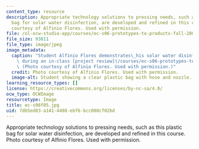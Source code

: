 ```yaml
---
content_type: resource
description: Appropriate technology solutions to pressing needs, such as this plastic
  bag for solar water disinfection, are developed and refined in this course. Photo
  courtesy of Alfinio Flores. Used with permission.
file: /ol-ocw-studio-app/courses/ec-s06-prototypes-to-products-fall-2005/7db5ed83a1414498ebf6bcc008cf02bd_ec-s06f05.jpg
file_size: 93811
file_type: image/jpeg
image_metadata:
  caption: "Student Alfinio Flores demonstrates\_his solar water disinfection product\
    \ during an in-class [project review](/courses/ec-s06-prototypes-to-products-fall-2005/pages/projects).\
    \ (Photo courtesy of Alfinio Flores. Used with permission.)"
  credit: Photo courtesy of Alfinio Flores. Used with permission.
  image-alt: Student showing a clear plastic bag with hose and nozzle.
learning_resource_types: []
license: https://creativecommons.org/licenses/by-nc-sa/4.0/
ocw_type: OCWImage
resourcetype: Image
title: ec-s06f05.jpg
uid: 7db5ed83-a141-4498-ebf6-bcc008cf02bd
---
```

Appropriate technology solutions to pressing needs, such as this plastic bag for solar water disinfection, are developed and refined in this course. Photo courtesy of Alfinio Flores. Used with permission.